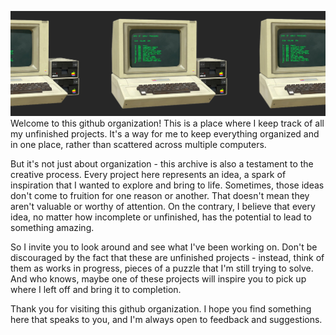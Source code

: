 ![banner](https://github.com/Unfinished-Repos/.github/blob/main/banner.png)
Welcome to this github organization! This is a place where I keep track of all my unfinished projects. It's a way for me to keep everything organized and in one place, rather than scattered across multiple computers.

But it's not just about organization - this archive is also a testament to the creative process. Every project here represents an idea, a spark of inspiration that I wanted to explore and bring to life. Sometimes, those ideas don't come to fruition for one reason or another. That doesn't mean they aren't valuable or worthy of attention. On the contrary, I believe that every idea, no matter how incomplete or unfinished, has the potential to lead to something amazing.

So I invite you to look around and see what I've been working on. Don't be discouraged by the fact that these are unfinished projects - instead, think of them as works in progress, pieces of a puzzle that I'm still trying to solve. And who knows, maybe one of these projects will inspire you to pick up where I left off and bring it to completion.

Thank you for visiting this github organization. I hope you find something here that speaks to you, and I'm always open to feedback and suggestions.
